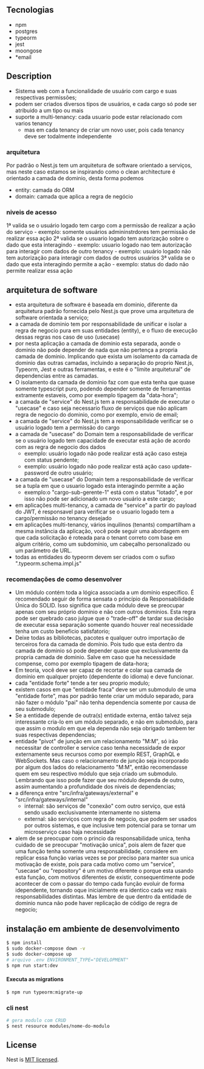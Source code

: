 ## Tecnologias

- npm
- postgres
- typeorm
- jest
- moongose
- *email

## Description

- Sistema web com a funcionalidade de usuário com cargo e suas respectivas permissões;
- podem ser criados diversos tipos de usuários, e cada cargo só pode ser atribuido a um tipo ou mais
- suporte a multi-tenancy: cada usuario pode estar relacionado com varios tenancy
    - mas em cada tenancy de criar um novo user, pois cada tenancy deve ser todalmente independente 


### arquitetura
Por padrão o Nest.js tem um arquitetura de software orientado a serviços,
mas neste caso estamos se inspirando como o clean architecture é orientado a camada de dominio,
desta forma podemos 

- entity: camada do ORM
- domain: camada que aplica a regra de negócio 

### niveis de acesso

1ª valida se o usuário logado tem cargo com a permissão de realizar a ação do serviço
    - exemplo: somente usuários admininstrdores tem permissão de realizar essa ação
2ª valida se o usuario logado tem autorização sobre o dado que esta interagindo 
    - exemplo: usuario logado nao tem autorização para interagir com dados de outro tenancy
    - exemplo: usuário logado não tem autorização para interagir com dados de outros usuários
3ª valida se o dado que esta interagindo permite a ação 
    - exemplo: status do dado não permite realizar essa ação 

## arquitetura de software
- esta arquitetura de software é baseada em dominio, diferente da arquitetura padrão fornecida pelo Nest.js que prove uma arquitetura de software orientada a serviço;
- a camada de dominio tem por responsabilidade de unificar e isolar a regra de negocio pura em suas entidades (entity), e o fluxo de execução dessas regras nos caso de uso (usecase)
- por nesta aplicação a camada de dominio esta separada, aonde o dominio não pode depender de nada que não pertença a propria camada de dominio. Implicando que exista um isolamento da camada de dominio das outras camadas, incluindo a separação do proprio Nest.js, Typeorm, Jest e outras ferramentas, e este é o "limite arquitetural" de dependencias entre as camadas.
- O isolamento da camada de dominio faz com que esta tenha que quase somente typescript puro, podendo depender somente de ferramentas extramente estaveis, como por exemplo tipagem da "data-hora";
- a camada de "service" do Nest.js tem a responsabilidade de executar o "usecase" e caso seja necessario fluxo de serviços que não aplicam regra de negocio do dominio, como por exemplo, envio de email;
- a camada de "service" do Nest.js tem a responsabilidade verificar se o usuário logado tem a permissão do cargo
- a camada de "usecase" do Domain tem a responsabilidade de verificar se o usuário logado tem capacidade de executar está ação de acordo com as regra de negocio dos dados
    - exemplo: usuário logado não pode realizar está ação caso esteja com status pendente;
    - exemplo: usuário logado não pode realizar está ação caso update-password de outro usuário;
- a camada de "usecase" do Domain tem a responsabilidade de verificar se a tupla em que o usuario logado esta interagindo permite a ação
    - exemplo:o "cargo-sub-gerente-1" está com o status "lotado", e por isso não pode ser adicionado um novo usuário a este cargo;
- em aplicações multi-tenancy, a camada de "service" a partir do payload do JWT, é responsavel para verificar se o usuario logado tem a cargo/permissão no tenancy desejado
- em aplicações multi-tenancy, vários inquilinos (tenants) compartilham a mesma instância da aplicação, você pode seguir uma abordagem em que cada solicitação é roteada para o tenant correto com base em algum critério, como um subdomínio, um cabeçalho personalizado ou um parâmetro de URL.
- todas as entidades do typeorm devem ser criados com o sufixo ".typeorm.schema.impl.js"
### recomendações de como desenvolver
- Um módulo contém toda a lógica associada a um domínio específico. É recomendado seguir de forma sensata o princípio da Responsabilidade Única do SOLID. Isso significa que cada módulo deve se preocupar apenas com seu próprio domínio e não com outros domínios. Esta regra pode ser quebrado caso julgue que o "trade-off" de tardar sua decisão de executar essa separação somente quando houver real necessidade tenha um custo beneficio satisfatorio;
- Deixe todas as bibliotecas, pacotes e qualquer outro importação de terceiros fora da camada de domínio. Pois tudo que esta dentro da camada de dominio só pode depender quase que exclusivamente da propria camada de dominio. Salve em caso que ha necessidade compense, como por exemplo tipagem de data-hora;
- Em teoria, você deve ser capaz de recortar e colar sua camada de domínio em qualquer projeto (dependente do idioma) e deve funcionar.
- cada "entidade forte" tende a ter seu proprio modulo;
- existem casos em que "entidade fraca" deve ser um submodulo de uma "entidade forte", mas por padrão tente criar um módulo separado, para não fazer o módulo "pai" não tenha dependencia somente por causa de seu submodulo;
- Se a entidade depende de outra(s) entidade externa, então talvez seja interessante cria-lo em um módulo separado, e não em submodulo, para que assim o modulo em que ela dependa não seja obrigado tambem ter suas respectivas dependencias;
- entidade "pivot" de junção em um relacionamento "M:M", só irão necessitar de controller e service caso tenha necessidade de expor externamente seus recursos como por exemplo REST, GraphQL e WebSockets. Mas caso o relacionamento de junção seja incorporado por algum dos lados do relacionamento "M:M", então recomendasse quem em seu respectivo módulo que seja criado um submodulo. Lembrando que isso pode fazer que seu módulo dependa de outro, assim aumentando a profundidade dos niveis de dependencias;
- a diferença entre "src/infra/gateways/external" e "src/infra/gateways/internal"
    - internal: são serviços de "conexão" com outro serviço, que está sendo usado exclusivamente internamente no sistema
    - external: são serviços com regra de negocio, que podem ser usados por outros sistemas, e que inclusive tem potencial para se tornar um microserviço caso haja necessidade
- alem de se preocupar com o princio da responsabilidade unica, tenha cuidado de se preocupar "motivação unica", pois alem de fazer que uma função tenha somente uma responsabilidade, considere em replicar essa função varias vezes se por preciso para manter sua unica motivação de existe, pois para cada motivo como um "service", "usecase" ou "repository" é um motivo diferente o porque esta usando esta função, com motivos diferentes de existir, consequentimente pode acontecer de com o passar do tempo cada função evoluir de forma idependente, tornando oque inicialmente era identico cada vez mais responsabilidades distintas. Mas lembre de que dentro da entidade de dominio nunca não pode haver replicação de código de regra de negocio;


## instalação em ambiente de desenvolvimento

```bash
$ npm install
$ sudo docker-compose down -v
$ sudo docker-compose up
# arquivo .env ENVIRONMENT_TYPE="DEVELOPMENT"
$ npm run start:dev
```

#### Executa as migrations
```bash
$ npm run typeorm:migrate-up
```

### cli nest
```bash
# gera modulo com CRUD
$ nest resource modules/nome-do-modulo
```

## License

Nest is [MIT licensed](LICENSE).
